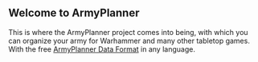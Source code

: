 ## Welcome to ArmyPlanner

This is where the ArmyPlanner project comes into being, with which you can organize your army for Warhammer and many other tabletop games. With the free [ArmyPlanner Data Format](https://github.com/lk-code/armyplanner-data) in any language.